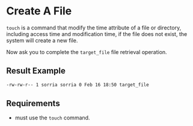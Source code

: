 # Create A File

`touch` is a command that modify the time attribute of a file or directory, including access time and modification time, if the file does not exist, the system will create a new file.

Now ask you to complete the `target_file` file retrieval operation.

## Result Example

```bash
-rw-rw-r-- 1 sorria sorria 0 Feb 16 18:50 target_file
```

## Requirements

- must use the `touch` command.
